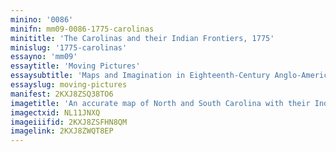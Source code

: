```yaml
---
minino: '0086'
minifn: mm09-0086-1775-carolinas
minititle: 'The Carolinas and their Indian Frontiers, 1775'
minislug: '1775-carolinas'
essayno: 'mm09'
essaytitle: 'Moving Pictures'
essaysubtitle: 'Maps and Imagination in Eighteenth-Century Anglo-America'
essayslug: moving-pictures
manifest: 2KXJ8ZSQ38TO6
imagetitle: 'An accurate map of North and South Carolina with their Indian frontiers shewing in a distinct manner all the mountains, rivers, swamps, marshes, bays,...'
imagectxid: NL11JNXQ
imageiiifid: 2KXJ8ZSFHN8QM
imagelink: 2KXJ8ZWQT8EP
---
```



